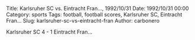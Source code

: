 Title: Karlsruher SC vs. Eintracht Fran…, 1992/10/31
Date: 1992/10/31 00:00
Category: sports
Tags: football, football scores, Karlsruher SC, Eintracht Fran…
Slug: karlsruher-sc-vs-eintracht-fran
Author: carbonero


Karlsruher SC 4 - 1 Eintracht Fran…
